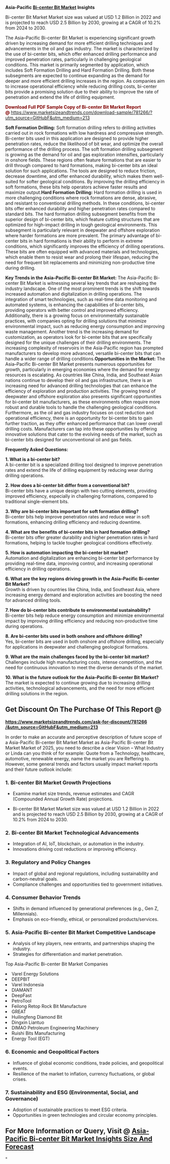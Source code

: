 <p><strong>Asia-Pacific&nbsp;<a href=""https://www.marketsizeandtrends.com/download-sample/781266/&amp;utm_source=GitHubF&amp;utm_medium=213"">Bi-center Bit Market</a> Insights</strong></p><p>Bi-center Bit Market Market size was valued at USD 1.2 Billion in 2022 and is projected to reach USD 2.5 Billion by 2030, growing at a CAGR of 10.2% from 2024 to 2030.</p><p><p>The Asia–Pacific Bi-center Bit Market is experiencing significant growth driven by increasing demand for more efficient drilling techniques and advancements in the oil and gas industry. The market is characterized by the use of bi-center bits, which offer enhanced drilling performance and improved penetration rates, particularly in challenging geological conditions. This market is primarily segmented by application, which includes Soft Formation Drilling and Hard Formation Drilling. Both these subsegments are expected to continue expanding as the demand for deeper and more efficient drilling increases in the region. As companies aim to increase operational efficiency while reducing drilling costs, bi-center bits provide a promising solution due to their ability to improve the rate of penetration and extend the life of drilling equipment.<p><strong><span style="color: #800000;">Download Full PDF Sample Copy of Bi-center Bit Market Report @</span>&nbsp;</strong><a href="https://www.marketsizeandtrends.com/download-sample/781266/?utm_source=GitHubF&amp;utm_medium=213" target="_blank">https://www.marketsizeandtrends.com/download-sample/781266/?utm_source=GitHubF&amp;utm_medium=213</a></p></p><p><strong>Soft Formation Drilling:</strong> Soft formation drilling refers to drilling activities carried out in rock formations with low hardness and compressive strength. Bi-center bits used in this application are designed to provide higher penetration rates, reduce the likelihood of bit wear, and optimize the overall performance of the drilling process. The soft formation drilling subsegment is growing as the demand for oil and gas exploration intensifies, particularly in onshore fields. These regions often feature formations that are easier to drill through compared to hard formations, making bi-center bits an ideal solution for such applications. The tools are designed to reduce friction, decrease downtime, and offer enhanced durability, which makes them well-suited for softer geological conditions. By improving the drilling efficiency in soft formations, these bits help operators achieve faster results and maximize output.<strong>Hard Formation Drilling:</strong> Hard formation drilling is used in more challenging conditions where rock formations are dense, abrasive, and resistant to conventional drilling methods. In these conditions, bi-center bits offer enhanced durability and higher penetration rates compared to standard bits. The hard formation drilling subsegment benefits from the superior design of bi-center bits, which feature cutting structures that are optimized for high-impact drilling in tough geological environments. This subsegment is particularly relevant in deepwater and offshore exploration where harder formations are more prevalent. The primary advantage of bi-center bits in hard formations is their ability to perform in extreme conditions, which significantly improves the efficiency of drilling operations. These bits are often equipped with advanced materials and technologies, which enable them to resist wear and prolong their lifespan, reducing the need for frequent bit replacements and minimizing non-productive time during drilling.<p><strong>Key Trends in the Asia–Pacific Bi-center Bit Market:</strong> The Asia–Pacific Bi-center Bit Market is witnessing several key trends that are reshaping the industry landscape. One of the most prominent trends is the shift towards increased automation and digitalization in drilling operations. The integration of smart technologies, such as real-time data monitoring and automated systems, is enhancing the capabilities of bi-center bits, providing operators with better control and improved efficiency. Additionally, there is a growing focus on environmentally sustainable practices, with companies opting for drilling solutions that minimize environmental impact, such as reducing energy consumption and improving waste management. Another trend is the increasing demand for customization, as operators look for bi-center bits that are specifically designed for the unique challenges of their drilling environments. The increasing complexity of reservoirs in the Asia-Pacific region has prompted manufacturers to develop more advanced, versatile bi-center bits that can handle a wider range of drilling conditions.<strong>Opportunities in the Market:</strong> The Asia–Pacific Bi-center Bit Market presents numerous opportunities for growth, particularly in emerging economies where the demand for energy resources is escalating. As countries like China, India, and Southeast Asian nations continue to develop their oil and gas infrastructure, there is an increasing need for advanced drilling technologies that can enhance the efficiency of exploration and production activities. The growing trend of deepwater and offshore exploration also presents significant opportunities for bi-center bit manufacturers, as these environments often require more robust and durable tools to handle the challenging geological conditions. Furthermore, as the oil and gas industry focuses on cost reduction and operational efficiency, there is an opportunity for bi-center bits to gain further traction, as they offer enhanced performance that can lower overall drilling costs. Manufacturers can tap into these opportunities by offering innovative solutions that cater to the evolving needs of the market, such as bi-center bits designed for unconventional oil and gas fields.<p><strong>Frequently Asked Questions:</strong></p><p><strong>1. What is a bi-center bit?</strong><br> A bi-center bit is a specialized drilling tool designed to improve penetration rates and extend the life of drilling equipment by reducing wear during drilling operations.</p><p><strong>2. How does a bi-center bit differ from a conventional bit?</strong><br> Bi-center bits have a unique design with two cutting elements, providing improved efficiency, especially in challenging formations, compared to traditional single-element bits.</p><p><strong>3. Why are bi-center bits important for soft formation drilling?</strong><br> Bi-center bits help improve penetration rates and reduce wear in soft formations, enhancing drilling efficiency and reducing downtime.</p><p><strong>4. What are the benefits of bi-center bits in hard formation drilling?</strong><br> Bi-center bits offer greater durability and higher penetration rates in hard formations, helping to tackle tougher geological conditions effectively.</p><p><strong>5. How is automation impacting the bi-center bit market?</strong><br> Automation and digitalization are enhancing bi-center bit performance by providing real-time data, improving control, and increasing operational efficiency in drilling operations.</p><p><strong>6. What are the key regions driving growth in the Asia–Pacific Bi-center Bit Market?</strong><br> Growth is driven by countries like China, India, and Southeast Asia, where increasing energy demand and exploration activities are boosting the need for advanced drilling tools.</p><p><strong>7. How do bi-center bits contribute to environmental sustainability?</strong><br> Bi-center bits help reduce energy consumption and minimize environmental impact by improving drilling efficiency and reducing non-productive time during operations.</p><p><strong>8. Are bi-center bits used in both onshore and offshore drilling?</strong><br> Yes, bi-center bits are used in both onshore and offshore drilling, especially for applications in deepwater and challenging geological formations.</p><p><strong>9. What are the main challenges faced by the bi-center bit market?</strong><br> Challenges include high manufacturing costs, intense competition, and the need for continuous innovation to meet the diverse demands of the market.</p><p><strong>10. What is the future outlook for the Asia–Pacific Bi-center Bit Market?</strong><br> The market is expected to continue growing due to increasing drilling activities, technological advancements, and the need for more efficient drilling solutions in the region.</p></p><h2><strong>Get Discount On The Purchase Of This Report @&nbsp;</strong></h2><p><strong><a href=""https://www.marketsizeandtrends.com/ask-for-discount/781266/&amp;utm_source=GitHubF&amp;utm_medium=213"" target=""_blank"">https://www.marketsizeandtrends.com/ask-for-discount/781266<br />/&amp;utm_source=GitHubF&amp;utm_medium=213</a></strong></p><p>In order to make an accurate and perceptive description of future scope of a Asia-Pacific&nbsp;Bi-center Bit Market Market as Asia-Pacific&nbsp;Bi-center Bit Market Market of 2025, you need to describe a clear Vision &ndash; What Industry or Linda can you think of for example: Quote from a Technology, healthcare, automotive, renewable energy, name the market you are Reffering to. However, some general trends and factors usually impact market reports and their future outlook include:</p><h3>1.&nbsp;<strong>Bi-center Bit Market Growth Projections</strong></h3><ul><li>Examine market size trends, revenue estimates and CAGR (Compounded Annual Growth Rate) projections.</li><li><p>Bi-center Bit Market Market size was valued at USD 1.2 Billion in 2022 and is projected to reach USD 2.5 Billion by 2030, growing at a CAGR of 10.2% from 2024 to 2030.</p></li></ul><h3>2.&nbsp;<strong>Bi-center Bit Market Technological Advancements</strong></h3><ul><li>Integration of AI, IoT, blockchain, or automation in the industry.</li><li>Innovations driving cost reductions or improving efficiency.</li></ul><h3>3.&nbsp;<strong>Regulatory and Policy Changes</strong></h3><ul><li>Impact of global and regional regulations, including sustainability and carbon-neutral goals.</li><li>Compliance challenges and opportunities tied to government initiatives.</li></ul><h3>4.&nbsp;<strong>Consumer Behavior Trends</strong></h3><ul><li>Shifts in demand influenced by generational preferences (e.g., Gen Z, Millennials).</li><li>Emphasis on eco-friendly, ethical, or personalized products/services.</li></ul><h3>5.&nbsp;<strong>Asia-Pacific Bi-center Bit Market Competitive Landscape</strong></h3><ul><li>Analysis of key players, new entrants, and partnerships shaping the industry.</li><li>Strategies for differentiation and market penetration.</li></ul><p data-pm-slice=""1 1 []"">Top Asia-Pacific Bi-center Bit Market Companies</p><div data-test-id=""""><p><li>Varel Energy Solutions</li><li> DEEPBIT</li><li> Varel Indonesia</li><li> DIAMANT</li><li> DeepFast</li><li> PetroTool</li><li> Feilong Retop Rock Bit Manufacture</li><li> GREAT</li><li> Huilingfeng Diamond Bit</li><li> Dingxin Liantuo</li><li> DIMAO Petroleum Engineering Machinery</li><li> Ruishi Bits Manufacturing</li><li> Energy Tool (EGT)</li></p></div><h3>6.&nbsp;<strong>Economic and Geopolitical Factors</strong></h3><ul><li>Influence of global economic conditions, trade policies, and geopolitical events.</li><li>Resilience of the market to inflation, currency fluctuations, or global crises.</li></ul><h3>7.&nbsp;<strong>Sustainability and ESG (Environmental, Social, and Governance)</strong></h3><ul><li>Adoption of sustainable practices to meet ESG criteria.</li><li>Opportunities in green technologies and circular economy principles.</li></ul><h2><strong>For More Information or Query, Visit @&nbsp;</strong><a href=""https://www.verifiedmarketreports.com/product/bi-center-bit-market/"" target=""_blank"">Asia-Pacific Bi-center Bit Market Insights Size And Forecast</a></h2>"
